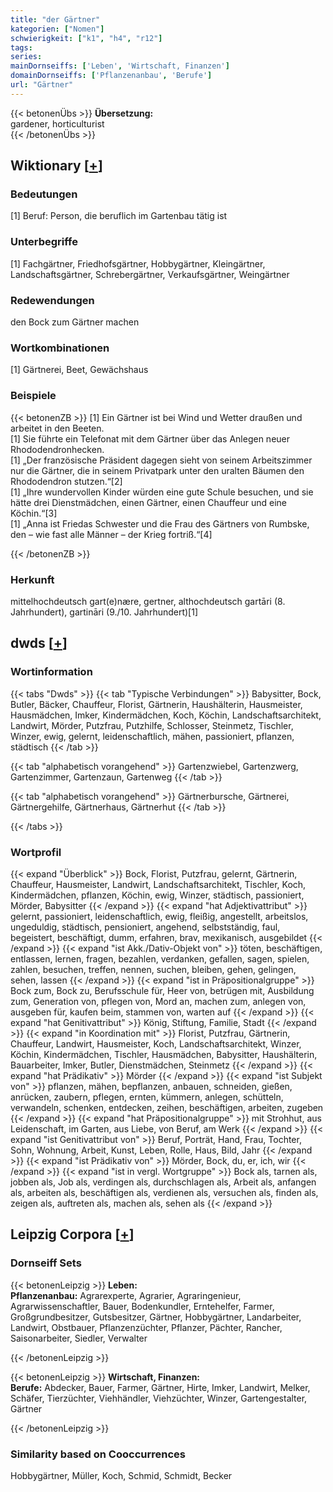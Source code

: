 ```yaml
---
title: "der Gärtner"
kategorien: ["Nomen"]
schwierigkeit: ["k1", "h4", "r12"]
tags:
series:
mainDornseiffs: ['Leben', 'Wirtschaft, Finanzen']
domainDornseiffs: ['Pflanzenanbau', 'Berufe']
url: "Gärtner"
---
```


{{< betonenÜbs >}}
**Übersetzung:**  
gardener, horticulturist  
{{< /betonenÜbs >}}

## Wiktionary [[+](https://de.wiktionary.org/wiki/Gärtner)]

### Bedeutungen
[1] Beruf: Person, die beruflich im Gartenbau tätig ist  

### Unterbegriffe
[1] Fachgärtner, Friedhofsgärtner, Hobbygärtner, Kleingärtner, Landschaftsgärtner, Schrebergärtner, Verkaufsgärtner, Weingärtner  

### Redewendungen
den Bock zum Gärtner machen  

### Wortkombinationen
[1] Gärtnerei, Beet, Gewächshaus  

### Beispiele
{{< betonenZB >}}
[1] Ein Gärtner ist bei Wind und Wetter draußen und arbeitet in den Beeten.  
[1] Sie führte ein Telefonat mit dem Gärtner über das Anlegen neuer Rhododendronhecken.  
[1] „Der französische Präsident dagegen sieht von seinem Arbeitszimmer nur die Gärtner, die in seinem Privatpark unter den uralten Bäumen den Rhododendron stutzen.“[2]  
[1] „Ihre wundervollen Kinder würden eine gute Schule besuchen, und sie hätte drei Dienstmädchen, einen Gärtner, einen Chauffeur und eine Köchin.“[3]  
[1] „Anna ist Friedas Schwester und die Frau des Gärtners von Rumbske, den – wie fast alle Männer – der Krieg fortriß.“[4]  

{{< /betonenZB >}}
### Herkunft
mittelhochdeutsch gart(e)nære, gertner, althochdeutsch gartāri (8. Jahrhundert), gartināri (9./10. Jahrhundert)[1]  



## dwds [[+](https://www.dwds.de/wb/Gärtner)]

### Wortinformation
{{< tabs "Dwds" >}}
{{< tab "Typische Verbindungen" >}}
Babysitter, Bock, Butler, Bäcker, Chauffeur, Florist, Gärtnerin, Haushälterin, Hausmeister, Hausmädchen, Imker, Kindermädchen, Koch, Köchin, Landschaftsarchitekt, Landwirt, Mörder, Putzfrau, Putzhilfe, Schlosser, Steinmetz, Tischler, Winzer, ewig, gelernt, leidenschaftlich, mähen, passioniert, pflanzen, städtisch
{{< /tab >}}

{{< tab "alphabetisch vorangehend" >}}
Gartenzwiebel, Gartenzwerg, Gartenzimmer, Gartenzaun, Gartenweg
{{< /tab >}}

{{< tab "alphabetisch vorangehend" >}}
Gärtnerbursche, Gärtnerei, Gärtnergehilfe, Gärtnerhaus, Gärtnerhut
{{< /tab >}}

{{< /tabs >}}

### Wortprofil
{{< expand "Überblick" >}} Bock, Florist, Putzfrau, gelernt, Gärtnerin, Chauffeur, Hausmeister, Landwirt, Landschaftsarchitekt, Tischler, Koch, Kindermädchen, pflanzen, Köchin, ewig, Winzer, städtisch, passioniert, Mörder, Babysitter {{< /expand >}}
{{< expand "hat Adjektivattribut" >}} gelernt, passioniert, leidenschaftlich, ewig, fleißig, angestellt, arbeitslos, ungeduldig, städtisch, pensioniert, angehend, selbstständig, faul, begeistert, beschäftigt, dumm, erfahren, brav, mexikanisch, ausgebildet {{< /expand >}}
{{< expand "ist Akk./Dativ-Objekt von" >}} töten, beschäftigen, entlassen, lernen, fragen, bezahlen, verdanken, gefallen, sagen, spielen, zahlen, besuchen, treffen, nennen, suchen, bleiben, gehen, gelingen, sehen, lassen {{< /expand >}}
{{< expand "ist in Präpositionalgruppe" >}} Bock zum, Bock zu, Berufsschule für, Heer von, betrügen mit, Ausbildung zum, Generation von, pflegen von, Mord an, machen zum, anlegen von, ausgeben für, kaufen beim, stammen von, warten auf {{< /expand >}}
{{< expand "hat Genitivattribut" >}} König, Stiftung, Familie, Stadt {{< /expand >}}
{{< expand "in Koordination mit" >}} Florist, Putzfrau, Gärtnerin, Chauffeur, Landwirt, Hausmeister, Koch, Landschaftsarchitekt, Winzer, Köchin, Kindermädchen, Tischler, Hausmädchen, Babysitter, Haushälterin, Bauarbeiter, Imker, Butler, Dienstmädchen, Steinmetz {{< /expand >}}
{{< expand "hat Prädikativ" >}} Mörder {{< /expand >}}
{{< expand "ist Subjekt von" >}} pflanzen, mähen, bepflanzen, anbauen, schneiden, gießen, anrücken, zaubern, pflegen, ernten, kümmern, anlegen, schütteln, verwandeln, schenken, entdecken, zeihen, beschäftigen, arbeiten, zugeben {{< /expand >}}
{{< expand "hat Präpositionalgruppe" >}} mit Strohhut, aus Leidenschaft, im Garten, aus Liebe, von Beruf, am Werk {{< /expand >}}
{{< expand "ist Genitivattribut von" >}} Beruf, Porträt, Hand, Frau, Tochter, Sohn, Wohnung, Arbeit, Kunst, Leben, Rolle, Haus, Bild, Jahr {{< /expand >}}
{{< expand "ist Prädikativ von" >}} Mörder, Bock, du, er, ich, wir {{< /expand >}}
{{< expand "ist in vergl. Wortgruppe" >}} Bock als, tarnen als, jobben als, Job als, verdingen als, durchschlagen als, Arbeit als, anfangen als, arbeiten als, beschäftigen als, verdienen als, versuchen als, finden als, zeigen als, auftreten als, machen als, sehen als {{< /expand >}}

## Leipzig Corpora [[+](https://corpora.uni-leipzig.de/en/res?word=Gärtner&corpusId=deu_newscrawl-public_2018)]

### Dornseiff Sets
{{< betonenLeipzig >}}
**Leben:**  
**Pflanzenanbau:** Agrarexperte, Agrarier, Agraringenieur, Agrarwissenschaftler, Bauer, Bodenkundler, Erntehelfer, Farmer, Großgrundbesitzer, Gutsbesitzer, Gärtner, Hobbygärtner, Landarbeiter, Landwirt, Obstbauer, Pflanzenzüchter, Pflanzer, Pächter, Rancher, Saisonarbeiter, Siedler, Verwalter  

{{< /betonenLeipzig >}}


{{< betonenLeipzig >}}
**Wirtschaft, Finanzen:**  
**Berufe:** Abdecker, Bauer, Farmer, Gärtner, Hirte, Imker, Landwirt, Melker, Schäfer, Tierzüchter, Viehhändler, Viehzüchter, Winzer, Gartengestalter, Gärtner  

{{< /betonenLeipzig >}}

### Similarity based on Cooccurrences
Hobbygärtner, Müller, Koch, Schmid, Schmidt, Becker

